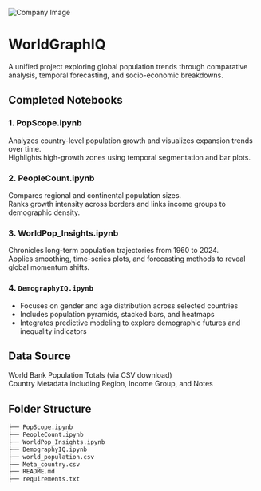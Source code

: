 ![Company Image](https://hlb-poland.global/wp-content/uploads/2018/11/1105361_73037873-1170x550.jpg)

# WorldGraphIQ

A unified project exploring global population trends through comparative analysis, temporal forecasting, and socio-economic breakdowns.

## Completed Notebooks

### 1. PopScope.ipynb  
Analyzes country-level population growth and visualizes expansion trends over time.  
Highlights high-growth zones using temporal segmentation and bar plots.

### 2. PeopleCount.ipynb  
Compares regional and continental population sizes.  
Ranks growth intensity across borders and links income groups to demographic density.

### 3. WorldPop_Insights.ipynb  
Chronicles long-term population trajectories from 1960 to 2024.  
Applies smoothing, time-series plots, and forecasting methods to reveal global momentum shifts.

### 4. `DemographyIQ.ipynb`
- Focuses on gender and age distribution across selected countries
- Includes population pyramids, stacked bars, and heatmaps
- Integrates predictive modeling to explore demographic futures and inequality indicators

## Data Source  
World Bank Population Totals (via CSV download)  
Country Metadata including Region, Income Group, and Notes

## Folder Structure

```bash
├── PopScope.ipynb
├── PeopleCount.ipynb
├── WorldPop_Insights.ipynb
├── DemographyIQ.ipynb
├── world_population.csv
├── Meta_country.csv
├── README.md
├── requirements.txt
